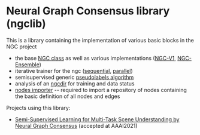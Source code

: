 # Neural Graph Consensus library (ngclib)

This is a library containing the implementation of various basic blocks in the NGC project
- the base [NGC class](ngclib/models/ngc.py) as well as various implementations ([NGC-V1](ngclib/models/ngc_v1.py), [NGC-Ensemble](ngclib/models/ngc_ensemble.py))
- iterative trainer for the ngc ([sequential](ngclib/trainer/iteration_trainer/sequential_trainer.py), [parallel](ngclib/trainer/iteration_trainer/parallel_trainer.py))
- semisupervised generic [pseudolabels algorithm](ngclib/semisupervised/semisup.py)
- analysis of an [ngcdir](ngclib/ngcdir/ngcdir.py) for training and data status
- [nodes importer](ngclib/uitls/nodes_importer.py) -- required to import a repository of nodes containing the basic definition of all nodes and edges


Projects using this library:
- [Semi-Supervised Learning for Multi-Task Scene Understanding by Neural Graph Consensus](https://gitlab.com/neural-graph-consensus/semisup-multitask-scene-understanding) (accepted at AAAI2021)
